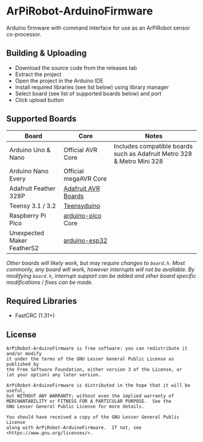 # ArPiRobot-ArduinoFirmware
Arduino firmware with command interface for use as an ArPiRobot sensor co-processor.

## Building & Uploading
- Download the source code from the releases tab
- Extract the project
- Open the project in the Arduino IDE
- Install required libraries (see list below) using library manager 
- Select board (see list of supported boards below) and port
- Click upload button


## Supported Boards
| Board               | Core                  | Notes                                                                   |
| ------------------- | --------------------- | ----------------------------------------------------------------------- |
| Arduino Uno & Nano  | Official AVR Core     | Includes compatible boards such as Adafruit Metro 328 & Metro Mini 328  |
| Arduino Nano Every  | Official megaAVR Core |                                                                         |
| Adafruit Feather 328P | [Adafruit AVR Boards](https://learn.adafruit.com/add-boards-arduino-v164/setup)   |           |
| Teensy 3.1 / 3.2    | [Teensyduino](https://www.pjrc.com/teensy/teensyduino.html) |                                   |
| Raspberry Pi Pico   | [arduino-pico](https://github.com/earlephilhower/arduino-pico) Core |                           |
| Unexpected Maker FeatherS2 | [arduino-esp32](https://docs.espressif.com/projects/arduino-esp32/en/latest/getting_started.html) | |

*Other boards will likely work, but may require changes to `board.h`. Most commonly, any board will work, however interrupts will not be available. By modifying `board.h`, interrupt support can be added and other board specific modifications / fixes can be made.*


## Required Libraries
- FastCRC (1.31+)


## License

```
ArPiRobot-ArduinoFirmware is free software: you can redistribute it and/or modify
it under the terms of the GNU Lesser General Public License as published by
the Free Software Foundation, either version 3 of the License, or
(at your option) any later version.

ArPiRobot-ArduinoFirmware is distributed in the hope that it will be useful,
but WITHOUT ANY WARRANTY; without even the implied warranty of
MERCHANTABILITY or FITNESS FOR A PARTICULAR PURPOSE.  See the
GNU Lesser General Public License for more details.

You should have received a copy of the GNU Lesser General Public License
along with ArPiRobot-ArduinoFirmware.  If not, see <https://www.gnu.org/licenses/>.
```